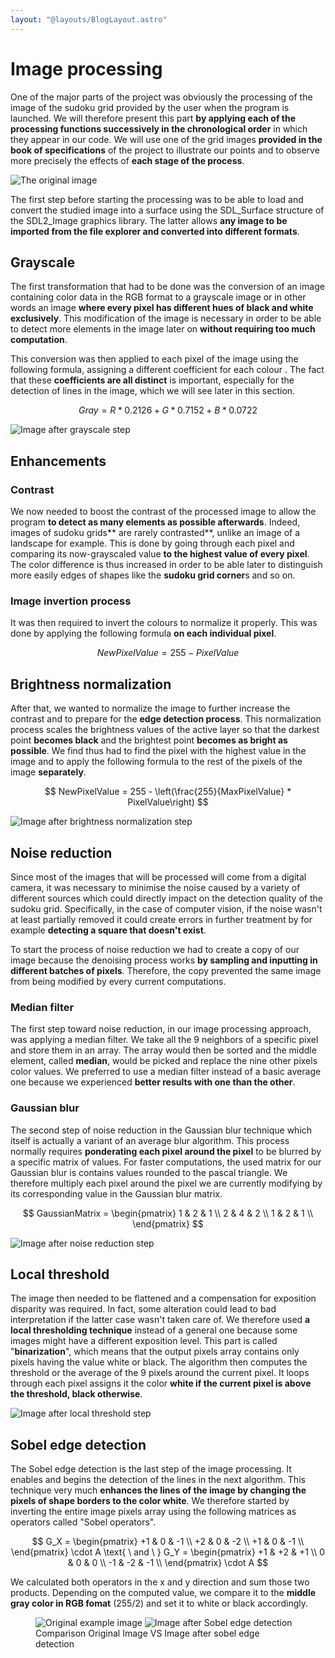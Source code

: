 ```yaml
---
layout: "@layouts/BlogLayout.astro"
---
```


# Image processing

One of the major parts of the project was obviously the processing of the image of the sudoku grid provided by the user when the program is launched. We will therefore present this part **by applying each of the processing functions successively in the chronological order** in which they appear in our code. We will use one of the grid images **provided in the book of specifications** of the project to illustrate our points and to observe more precisely the effects of **each stage of the process**.

![The original image](../assets/image-processing/sudoku5.jpg)

The first step before starting the processing was to be able to load and convert the studied image into a surface using the SDL_Surface structure of the SDL2_Image graphics library. The latter allows **any image to be imported from the file explorer and converted into different formats**.

## Grayscale

The first transformation that had to be done was the conversion of an image containing color data in the RGB format to a grayscale image or in other words an image **where every pixel has different hues of black and white exclusively**. This modification of the image is necessary in order to be able to detect more elements in the image later on **without requiring too much computation**.

This conversion was then applied to each pixel of the image using the following formula, assigning a different coefficient for each colour . The fact that these **coefficients are all distinct** is important, especially for the detection of lines in the image, which we will see later in this section.

$$
Gray = R * 0.2126 + G * 0.7152 + B * 0.0722
$$

![Image after grayscale step](../assets/image-processing/1-grayscale.jpg)

## Enhancements

### Contrast

We now needed to boost the contrast of the processed image to allow the program **to detect as many elements as possible afterwards**. Indeed, images of sudoku grids** are rarely contrasted**, unlike an image of a landscape for example. This is done by going through each pixel and comparing its now-grayscaled value **to the highest value of every pixel**. The color difference is thus increased in order to be able later to distinguish more easily edges of shapes like the **sudoku grid corner**s and so on.

### Image invertion process

It was then required to invert the colours to normalize it properly. This was done by applying the following formula **on each individual pixel**.

$$
NewPixelValue = 255 - PixelValue
$$

## Brightness normalization

After that, we wanted to normalize the image to further increase the contrast and to prepare for the **edge detection process**. This normalization process scales the brightness values of the active layer so that the darkest point **becomes black** and the brightest point **becomes as bright as possible**.
We find thus had to find the pixel with the highest value in the image and to apply the following formula to the rest of the pixels of the image **separately**.

$$
    NewPixelValue = 255 - \left(\frac{255}{MaxPixelValue} * PixelValue\right)
$$

![Image after brightness normalization step](../assets/image-processing/2-contrast.jpg)

## Noise reduction

Since most of the images that will be processed will come from a digital camera, it was necessary to minimise the noise caused by a variety of different sources which could directly impact on the detection quality of the sudoku grid. Specifically, in the case of computer vision, if the noise wasn't at least partially removed it could create errors in further treatment by for example **detecting a square that doesn't exist**.

To start the process of noise reduction we had to create a copy of our image because the denoising process works **by sampling and inputting in different batches of pixels**. Therefore, the copy prevented the same image from being modified by every current computations.

### Median filter

The first step toward noise reduction, in our image processing approach, was applying a median filter. We take all the 9 neighbors of a specific pixel and store them in an array. The array would then be sorted and the middle element, called **median**, would be picked and replace the nine other pixels color values. We preferred to use a median filter instead of a basic average one because we experienced **better results with one than the other**.

### Gaussian blur

The second step of noise reduction in the Gaussian blur technique which itself is actually a variant of an average blur algorithm. This process normally requires **ponderating each pixel around the pixel** to be blurred by a specific matrix of values. For faster computations, the used matrix for our Gaussian blur is contains values rounded to the pascal triangle. We therefore multiply each pixel around the pixel we are currently modifying by its corresponding value in the Gaussian blur matrix.

$$
GaussianMatrix =
\begin{pmatrix}
1 & 2 & 1 \\
2 & 4 & 2 \\
1 & 2 & 1 \\
\end{pmatrix}
$$

![Image after noise reduction step](../assets/image-processing/3-denoise.jpg)

## Local threshold

The image then needed to be flattened and a compensation for exposition disparity was required. In fact, some alteration could lead to bad interpretation if the latter case wasn't taken care of. We therefore used **a local thresholding technique** instead of a general one because some images might have a different exposition level. This part is called "**binarization**", which means that the output pixels array contains only pixels having the value white or black. The algorithm then computes the threshold or the average of the 9 pixels around the current pixel. It loops through each pixel assigns it the color **white if the current pixel is above the threshold, black otherwise**.

![Image after local threshold step](../assets/image-processing/4-local_threshold.jpg)

## Sobel edge detection

The Sobel edge detection is the last step of the image processing. It enables and begins the detection of the lines in the next algorithm. This technique very much **enhances the lines of the image by changing the pixels of shape borders to the color white**. We therefore started by inverting the entire image pixels array using the following matrices as operators called "Sobel operators".

$$
G_X =
\begin{pmatrix}
+1 & 0 & -1 \\
+2 & 0 & -2 \\
+1 & 0 & -1 \\
\end{pmatrix} \cdot A \text{ \ and \ }
G_Y =
\begin{pmatrix}
+1 & +2 & +1 \\
0 & 0 & 0 \\
-1 & -2 & -1 \\
\end{pmatrix} \cdot A
$$

We calculated both operators in the x and y direction and sum those two products. Depending on the computed value, we compare it to the **middle gray color in RGB fomat** (255/2) and set it to white or black accordingly.

<figure>
  <div class="grid grid-cols-1 md:grid-cols-2 justify-center gap-8">
    <img src="../assets/image-processing/sudoku5.jpg" alt="Original example image" />
    <img src="../assets/image-processing/5-sobel.jpg" alt="Image after Sobel edge detection" /> 
  </div>
  <figcaption>Comparison Original Image VS Image after sobel edge detection</figcaption>
</figure>
